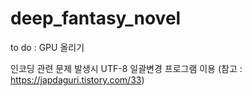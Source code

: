 # deep_fantasy_novel
to do : GPU 올리기

인코딩 관련 문제 발생시 UTF-8 일괄변경 프로그램 이용 (참고 : https://japdaguri.tistory.com/33)

